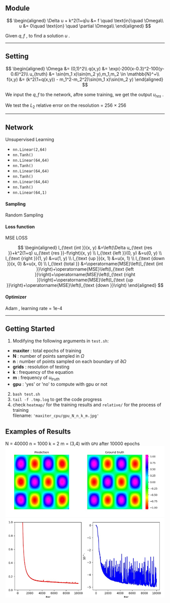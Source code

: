 ## Module

$$
\begin{aligned}
\Delta u + k^2(1+q)u &= f  \quad \text{in}\quad  \Omega\\
u &= 0\quad \text{on} \quad \partial \Omega\\
\end{aligned}
$$

Given $q,f$ , to find a solution $u$ .

***

## Setting

$$
\begin{aligned}
\Omega &= (0,1)^2\\
q(x,y) &= \exp(-200(x-0.3)^2-100(y-0.6)^2)\\
u_{truth} &= \sin(m_1 x)\sin(m_2 y),m_1,m_2 \in \mathbb{N}^+\\
f(x,y) &= (k^2(1+q(x,y)) - m_1^2-m_2^2)\sin(m_1 x)\sin(m_2 y)
\end{aligned}
$$

We input the $q,f$ to the network, aftre some training, we get the output $u_{res}$ .<br/>

We test the $L_2$ relative error on the resolution = 256 $\times$ 256

***

## Network

Unsupervised Learning 

* `nn.Linear(2,64)`
* `nn.Tanh()`
* `nn.Linear(64,64)`
* `nn.Tanh()`
* `nn.Linear(64,64)`
* `nn.Tanh()`
* `nn.Linear(64,64)`
* `nn.Tanh()`
* `nn.Linear(64,1)`

#### Sampling

Random Sampling

#### Loss function

MSE LOSS

$$
\begin{aligned}
l_{\text {int }}(x, y) &=\left(\Delta u_{\text {res }}+k^2(1+q) u_{\text {res }}-f\right)(x, y) \\
l_{\text {left }}(0, y) &=u(0, y) \\
l_{\text {right }}(1, y) &=u(1, y) \\
l_{\text {up }}(x, 1) &=u(x, 1) \\
l_{\text {down }}(x, 0) &=u(x, 0) \\
l_{\text {total }} &=\operatorname{MSE}\left(l_{\text {int }}\right)+\operatorname{MSE}\left(l_{\text {left }}\right)+\operatorname{MSE}\left(l_{\text {right }}\right)+\operatorname{MSE}\left(l_{\text {up }}\right)+\operatorname{MSE}\left(l_{\text {down }}\right)
\end{aligned}
$$

#### Optimizer

Adam , learning rate = 1e-4

***

## Getting Started

1. Modifying the following arguments in `test.sh`:
* **maxiter** : total epochs of training
* **N** : number of points sampled in $\Omega$
* **n** : number of points sampled on each boundary of $\partial \Omega$  
* **grids** : resolution of testing
* **k** : frequency of the equation
* **m** : frequency of $u_{truth}$
* **gpu** : 'yes' or 'no' to compute with gpu or not
2.  `bash test.sh`
3.  `tail -f .tmp.log` to get the code progress
4.  check `heatmap/` for the training results and `relative/` for the process of training<br/>
    filename: `'maxiter_cpu/gpu_N_n_k_m.jpg'`

## Examples of Results
N = 40000 n = 1000 k = 2 m = (3,4) with `GPU` after 10000 epochs
<img src="heatmap/gpu_10000_N_40000_n_5000_k_2.0_m_3,4.jpg" width="800"/>
<img src="relative/gpu_10000_N_40000_n_5000_k_2.0_m_3,4.jpg" width="800"/>
